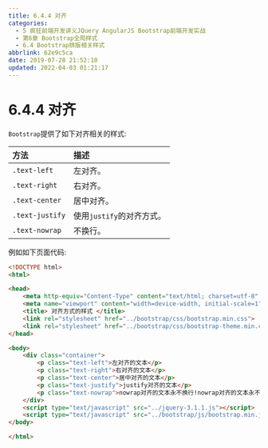 ```yaml
---
title: 6.4.4 对齐
categories: 
  - 5 疯狂前端开发讲义JQuery AngularJS Bootstrap前端开发实战
  - 第6章 Bootstrap全局样式
  - 6.4 Bootstrap排版相关样式
abbrlink: 62e9c5ca
date: 2019-07-28 21:52:10
updated: 2022-04-03 01:21:17
---
```

# 6.4.4 对齐 #
`Bootstrap`提供了如下对齐相关的样式:


|方法|描述|
|:---|:---|
|`.text-left`|左对齐。|
|`.text-right`|右对齐。|
|`.text-center`|居中对齐。|
|`.text-justify`|使用`justify`的对齐方式。|
|`.text-nowrap`|不换行。|

例如如下页面代码:
```html
<!DOCTYPE html>
<html>

<head>
    <meta http-equiv="Content-Type" content="text/html; charset=utf-8" />
    <meta name="viewport" content="width=device-width, initial-scale=1">
    <title> 对齐方式的样式 </title>
    <link rel="stylesheet" href="../bootstrap/css/bootstrap.min.css">
    <link rel="stylesheet" href="../bootstrap/css/bootstrap-theme.min.css">
</head>

<body>
    <div class="container">
        <p class="text-left">左对齐的文本</p>
        <p class="text-right">右对齐的文本</p>
        <p class="text-center">居中对齐的文本</p>
        <p class="text-justify">justify对齐的文本</p>
        <p class="text-nowrap">nowrap对齐的文本永不换行!nowrap对齐的文本永不换行!nowrap对齐的文本永不换行!nowrap对齐的文本永不换行!nowrap对齐的文本永不换行!nowrap对齐的文本永不换行!nowrap对齐的文本永不换行!nowrap对齐的文本永不换行!nowrap对齐的文本永不换行!nowrap对齐的文本永不换行!nowrap对齐的文本永不换行!nowrap对齐的文本永不换行!nowrap对齐的文本永不换行!nowrap对齐的文本永不换行!nowrap对齐的文本永不换行!nowrap对齐的文本永不换行!nowrap对齐的文本永不换行!nowrap对齐的文本永不换行!nowrap对齐的文本永不换行!nowrap对齐的文本永不换行!nowrap对齐的文本永不换行!nowrap对齐的文本永不换行!nowrap对齐的文本永不换行!</p>
    </div>
    <script type="text/javascript" src="../jquery-3.1.1.js"></script>
    <script type="text/javascript" src="../bootstrap/js/bootstrap.min.js"></script>
</body>

</html>
```

